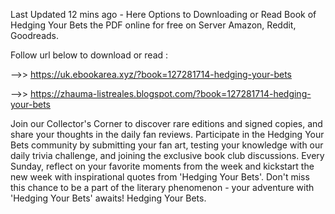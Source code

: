 Last Updated 12 mins ago - Here Options to Downloading or Read Book of Hedging Your Bets the PDF online for free on Server Amazon, Reddit, Goodreads.
 
Follow url below to download or read :
 
-->> https://uk.ebookarea.xyz/?book=127281714-hedging-your-bets
 
-->> https://zhauma-listreales.blogspot.com/?book=127281714-hedging-your-bets
 
Join our Collector's Corner to discover rare editions and signed copies, and share your thoughts in the daily fan reviews.
Participate in the Hedging Your Bets community by submitting your fan art, testing your knowledge with our daily trivia challenge, and joining the exclusive book club discussions.
Every Sunday, reflect on your favorite moments from the week and kickstart the new week with inspirational quotes from 'Hedging Your Bets'. Don't miss this chance to be a part of the literary phenomenon - your adventure with 'Hedging Your Bets' awaits! Hedging Your Bets.
